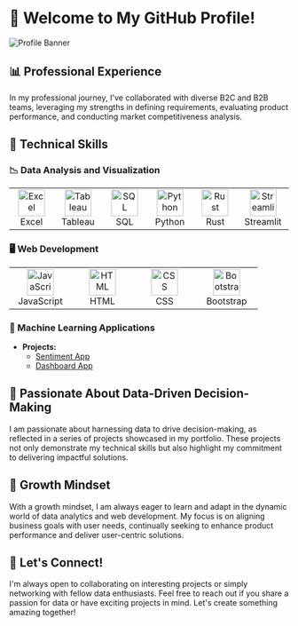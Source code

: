 # 👋 Welcome to My GitHub Profile!

![Profile Banner](https://your-banner-image-link.com) <!-- Optional: Add a custom banner image -->

## 📊 Professional Experience
In my professional journey, I've collaborated with diverse B2C and B2B teams, leveraging my strengths in defining requirements, evaluating product performance, and conducting market competitiveness analysis.

## 💼 Technical Skills

### 📉 Data Analysis and Visualization
<table>
  <tr>
    <td align="center" width="96">
      <img src="https://img.icons8.com/color/48/000000/ms-excel.png" width="48" height="48" alt="Excel" />
      <br>Excel
    </td>
    <td align="center" width="96">
      <img src="https://img.icons8.com/color/48/000000/tableau-software.png" width="48" height="48" alt="Tableau" />
      <br>Tableau
    </td>
    <td align="center" width="96">
      <img src="https://img.icons8.com/color/48/000000/sql.png" width="48" height="48" alt="SQL" />
      <br>SQL
    </td>
    <td align="center" width="96">
      <img src="https://img.icons8.com/color/48/000000/python.png" width="48" height="48" alt="Python" />
      <br>Python
    </td>
    <td align="center" width="96">
      <img src="https://img.icons8.com/color/48/000000/rust.png" width="48" height="48" alt="Rust" />
      <br>Rust
    </td>
    <td align="center" width="96">
      <img src="https://img.icons8.com/ios/50/000000/streamlit.png" width="48" height="48" alt="Streamlit" />
      <br>Streamlit
    </td>
  </tr>
</table>

### 🖥 Web Development
<table>
  <tr>
    <td align="center" width="96">
      <img src="https://img.icons8.com/color/48/000000/javascript.png" width="48" height="48" alt="JavaScript" />
      <br>JavaScript
    </td>
    <td align="center" width="96">
      <img src="https://img.icons8.com/color/48/000000/html-5.png" width="48" height="48" alt="HTML" />
      <br>HTML
    </td>
    <td align="center" width="96">
      <img src="https://img.icons8.com/color/48/000000/css3.png" width="48" height="48" alt="CSS" />
      <br>CSS
    </td>
    <td align="center" width="96">
      <img src="https://img.icons8.com/color/48/000000/bootstrap.png" width="48" height="48" alt="Bootstrap" />
      <br>Bootstrap
    </td>
  </tr>
</table>

### 🤖 Machine Learning Applications
- **Projects:**
  - [Sentiment App](https://sentimentstream.streamlit.app/)
  - [Dashboard App](https://superstoreappusa.streamlit.app/)

## 🚀 Passionate About Data-Driven Decision-Making
I am passionate about harnessing data to drive decision-making, as reflected in a series of projects showcased in my portfolio. These projects not only demonstrate my technical skills but also highlight my commitment to delivering impactful solutions.

## 🌱 Growth Mindset
With a growth mindset, I am always eager to learn and adapt in the dynamic world of data analytics and web development. My focus is on aligning business goals with user needs, continually seeking to enhance product performance and deliver user-centric solutions.

## 🤝 Let's Connect!
I'm always open to collaborating on interesting projects or simply networking with fellow data enthusiasts. Feel free to reach out if you share a passion for data or have exciting projects in mind. Let's create something amazing together!
